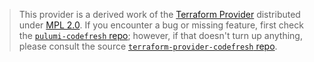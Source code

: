 > This provider is a derived work of the [Terraform Provider](https://github.com/codefresh-io/terraform-provider-codefresh)
> distributed under [MPL 2.0](https://www.mozilla.org/en-US/MPL/2.0/). If you encounter a bug or missing feature,
> first check the [`pulumi-codefresh` repo](https://github.com/pulumiverse/pulumi-qovery/issues); however, if that doesn't turn up anything,
> please consult the source [`terraform-provider-codefresh` repo](https://github.com/codefresh-io/terraform-provider-codefresh/issues).
